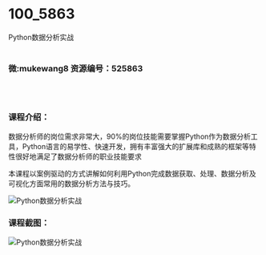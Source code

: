 # 100_5863
Python数据分析实战
<br/></br>
<h3>微:mukewang8 资源编号：525863</h3>
<br/></br>
<h3>课程介绍：</h3>
<p>数据分析师的岗位需求非常大，90%的岗位技能需要掌握Python作为数据分析工具，Python语言的易学性、快速开发，拥有丰富强大的扩展库和成熟的框架等特性很好地满足了数据分析师的职业技能要求</p>
<p>本课程以案例驱动的方式讲解如何利用Python完成数据获取、处理、数据分析及可视化方面常用的数据分析方法与技巧。</p>
<p><img src="https://www.ko996.com/wp-content/uploads/img/2019/07/1-79-300x207.png" alt="Python数据分析实战"></p>
<h3>课程截图：</h3>
<p><img src="https://www.ko996.com/wp-content/uploads/img/2019/07/2-72.png" alt="Python数据分析实战"></p>
